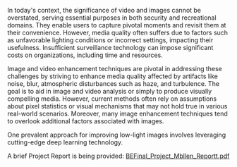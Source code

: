 In today's context, the significance of video and images cannot be overstated, serving essential purposes in both security and recreational domains. They enable users to capture pivotal moments and revisit them at their convenience. However, media quality often suffers due to factors such as unfavorable lighting conditions or incorrect settings, impacting their usefulness. Insufficient surveillance technology can impose significant costs on organizations, including time and resources.

Image and video enhancement techniques are pivotal in addressing these challenges by striving to enhance media quality affected by artifacts like noise, blur, atmospheric disturbances such as haze, and turbulence. The goal is to aid in image and video analysis or simply to produce visually compelling media. However, current methods often rely on assumptions about pixel statistics or visual mechanisms that may not hold true in various real-world scenarios. Moreover, many image enhancement techniques tend to overlook additional factors associated with images.

One prevalent approach for improving low-light images involves leveraging cutting-edge deep learning technology.

A brief Project Report is being provided:
[BEFinal_Project_Mbllen_Reportt.pdf](https://github.com/SrinathS06/BE_FinalYear_MBLLEN/files/13361253/BEFinal_Project_Mbllen_Reportt.pdf)
